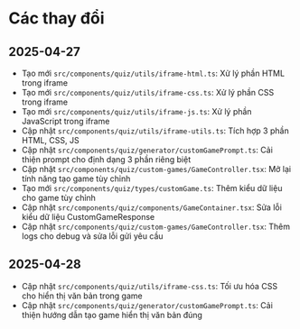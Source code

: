 
# Các thay đổi

## 2025-04-27
- Tạo mới `src/components/quiz/utils/iframe-html.ts`: Xử lý phần HTML trong iframe
- Tạo mới `src/components/quiz/utils/iframe-css.ts`: Xử lý phần CSS trong iframe 
- Tạo mới `src/components/quiz/utils/iframe-js.ts`: Xử lý phần JavaScript trong iframe
- Cập nhật `src/components/quiz/utils/iframe-utils.ts`: Tích hợp 3 phần HTML, CSS, JS
- Cập nhật `src/components/quiz/generator/customGamePrompt.ts`: Cải thiện prompt cho định dạng 3 phần riêng biệt
- Cập nhật `src/components/quiz/custom-games/GameController.tsx`: Mở lại tính năng tạo game tùy chỉnh
- Tạo mới `src/components/quiz/types/customGame.ts`: Thêm kiểu dữ liệu cho game tùy chỉnh
- Cập nhật `src/components/quiz/components/GameContainer.tsx`: Sửa lỗi kiểu dữ liệu CustomGameResponse
- Cập nhật `src/components/quiz/custom-games/GameController.tsx`: Thêm logs cho debug và sửa lỗi gửi yêu cầu

## 2025-04-28
- Cập nhật `src/components/quiz/utils/iframe-css.ts`: Tối ưu hóa CSS cho hiển thị văn bản trong game
- Cập nhật `src/components/quiz/generator/customGamePrompt.ts`: Cải thiện hướng dẫn tạo game hiển thị văn bản đúng
